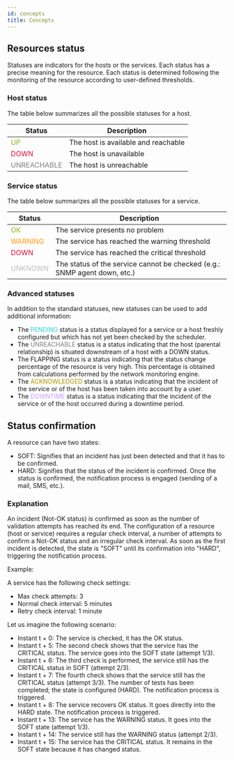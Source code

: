```yaml
---
id: concepts
title: Concepts
---
```


## Resources status

Statuses are indicators for the hosts or the services. Each status has a precise meaning for the resource.
Each status is determined following the monitoring of the resource according to user-defined thresholds.

### Host status

The table below summarizes all the possible statuses for a host.

| Status                                         | Description                         |
|------------------------------------------------|-------------------------------------|
| <span style="color:#88b917">UP</span>          | The host is available and reachable |
| <span style="color:#e00b3d">DOWN</span>        | The host is unavailable             |
| <span style="color:#818185">UNREACHABLE</span> | The host is unreachable             |


### Service status

The table below summarizes all the possible statuses for a service.

| Status                                     | Description                                                               |
|--------------------------------------------|---------------------------------------------------------------------------|
| <span style="color:#88b917">OK</span>      | The service presents no problem                                           |
| <span style="color:#ff9a13">WARNING</span> | The service has reached the warning threshold                             |
| <span style="color:#e00b3d">DOWN</span>    | The service has reached the critical threshold                            |
| <span style="color:#bcbdc0">UNKNOWN</span> | The status of the service cannot be checked (e.g.: SNMP agent down, etc.) |


### Advanced statuses

In addition to the standard statuses, new statuses can be used to add additional information:

* The <span style="color:#2ad1d4">PENDING</span> status is a status displayed for a service or a host freshly
  configured but which has not yet been checked by the scheduler.
* The <span style="color:#818185">UNREACHABLE</span> status is a status indicating that the host (parental
  relationship) is situated downstream of a host with a DOWN status.
* The FLAPPING status is a status indicating that the status change percentage of the resource is very high. This
  percentage is obtained from calculations performed by the network monitoring engine.
* The <span style="color:#ae9500">ACKNOWLEDGED</span> status is a status indicating that the incident of the service or
  of the host has been taken into account by a user.
* The <span style="color:#cc99ff">DOWNTIME</span> status is a status indicating that the incident of the service or of
  the host occurred during a downtime period.

## Status confirmation

A resource can have two states:

* SOFT: Signifies that an incident has just been detected and that it has to be confirmed.
* HARD: Signifies that the status of the incident is confirmed. Once the status is confirmed, the notification process
  is engaged (sending of a mail, SMS, etc.).

### Explanation

An incident (Not-OK status) is confirmed as soon as the number of validation attempts has reached its end. The
configuration of a resource (host or service) requires a regular check interval, a number of attempts to confirm a
Not-OK status and an irregular check interval. As soon as the first incident is detected, the state is "SOFT" until its
confirmation into "HARD", triggering the notification process.

Example:

A service has the following check settings:

* Max check attempts: 3
* Normal check interval: 5 minutes
* Retry check interval: 1 minute

Let us imagine the following scenario:

* Instant t + 0: The service is checked, it has the OK status.
* Instant t + 5: The second check shows that the service has the CRITICAL status. The service goes into the SOFT state (attempt 1/3).
* Instant t + 6: The third check is performed, the service still has the CRITICAL status in SOFT (attempt 2/3).
* Instant t + 7: The fourth check shows that the service still has the CRITICAL status (attempt 3/3). The number of tests has been completed; the state is configured (HARD). The notification process is triggered.
* Instant t + 8: The service recovers OK status. It goes directly into the HARD state. The notification process is triggered.
* Instant t + 13: The service has the WARNING status. It goes into the SOFT state (attempt 1/3).
* Instant t + 14: The service still has the WARNING status (attempt 2/3).
* Instant t + 15: The service has the CRITICAL status. It remains in the SOFT state because it has changed status.